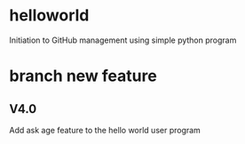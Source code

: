 # helloworld
Initiation to GitHub management using simple python program

# branch new feature
## V4.0
Add ask age feature to the hello world user program
